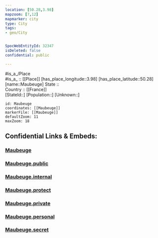 ```yaml
---
location: [50.28,3.98] 
mapzoom: [7,12] 
mapmarker: city 
type: City
tags:
- geo/City


SpocWebEntityId: 32347
isDeleted: false
confidential: public

---
```

#is_a_/Place  
#is_a_ :: [[Place]] 
[has_place_longitude::3.98] 
[has_place_latitude::50.28] 
[name::Maubeuge] 
State ::  
Country :: [[France]]  
[StateId::] 
[Population::] 
[Unknown::] 


```leaflet
id: Maubeuge
coordinates: [[Maubeuge]] 
markerFile: [[Maubeuge]] 
defaultZoom: 11 
maxZoom: 18
```


## Confidential Links & Embeds: 

### [Maubeuge](/_Standards/Earth/Continent/Europe/Europe~West/France/regions~France/Hauts-de-France/departments~Hauts-de-France/Hauts-de-France~Nord/communes~Nord/Avesnes-sur-Helpe/cities~Avesnes-sur-Helpe/Maubeuge.md) 

### [Maubeuge.public](/_public/Earth/Continent/Europe/Europe~West/France/regions~France/Hauts-de-France/departments~Hauts-de-France/Hauts-de-France~Nord/communes~Nord/Avesnes-sur-Helpe/cities~Avesnes-sur-Helpe/Maubeuge.public.md) 

### [Maubeuge.internal](/_internal/Earth/Continent/Europe/Europe~West/France/regions~France/Hauts-de-France/departments~Hauts-de-France/Hauts-de-France~Nord/communes~Nord/Avesnes-sur-Helpe/cities~Avesnes-sur-Helpe/Maubeuge.internal.md) 

### [Maubeuge.protect](/_protect/Earth/Continent/Europe/Europe~West/France/regions~France/Hauts-de-France/departments~Hauts-de-France/Hauts-de-France~Nord/communes~Nord/Avesnes-sur-Helpe/cities~Avesnes-sur-Helpe/Maubeuge.protect.md) 

### [Maubeuge.private](/_private/Earth/Continent/Europe/Europe~West/France/regions~France/Hauts-de-France/departments~Hauts-de-France/Hauts-de-France~Nord/communes~Nord/Avesnes-sur-Helpe/cities~Avesnes-sur-Helpe/Maubeuge.private.md) 

### [Maubeuge.personal](/_personal/Earth/Continent/Europe/Europe~West/France/regions~France/Hauts-de-France/departments~Hauts-de-France/Hauts-de-France~Nord/communes~Nord/Avesnes-sur-Helpe/cities~Avesnes-sur-Helpe/Maubeuge.personal.md) 

### [Maubeuge.secret](/_secret/Earth/Continent/Europe/Europe~West/France/regions~France/Hauts-de-France/departments~Hauts-de-France/Hauts-de-France~Nord/communes~Nord/Avesnes-sur-Helpe/cities~Avesnes-sur-Helpe/Maubeuge.secret.md)

